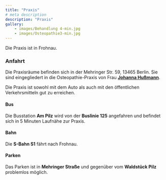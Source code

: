 ```yaml
---
title: "Praxis"
# meta description
description: "Praxis"
gallery: 
    - images/Behandlung 4-min.jpg
    - images/Osteopathie3-min.jpg
---
```


Die Praxis ist in Frohnau.  

### Anfahrt  
Die Praxisräume befinden sich in der Mehringer Str. 59, 13465 Berlin. Sie sind eingegliedert in die Osteopathie-Praxis von Frau **[Johanna Hußmann](https://johanna-hussmann.de "Osteopathie Johanna Hußmann")**.  

Die Praxis ist sowohl mit dem Auto als auch mit den öffentlichen Verkehrsmitteln gut zu erreichen.  

#### Bus  
Die Busstation **Am Pilz** wird von der **Buslinie 125** angefahren und befindet sich in 5 Minuten Laufnähe zur Praxis.  

#### Bahn  
Die **S-Bahn S1** fährt nach Frohnau.  

#### Parken  
Das Parken ist in **Mehringer Straße** und gegenüber vom **Waldstück Pilz** problemlos möglich.
